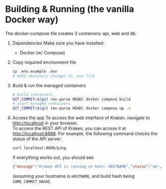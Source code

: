 # Building & Running (the vanilla Docker way)
The docker-compose file creates 3 containers: api, web and db.

1. Dependencies
   Make sure you have installed:
   * Docker (w/ Compose)

2. Copy required environment file
    ```bash
    cp .env.example .env
    # make necessary changes to .env file
    ```

3. Build & run the managed containers
    ```bash
    # build containers
    GIT_COMMIT=$(git rev-parse HEAD) docker compose build
    # start managed containers
    GIT_COMMIT=$(git rev-parse HEAD) docker compose up -d
    ```

4. Access the app
   To access the web interface of Kraken, navigate to [http://localhost](http://localhost) in your browser.  
   To access the REST API of Kraken, you can access it at [http://localhost:8888](http://localhost:8888). For example, the following command checks the status of the API server:
   ```bash
   curl localhost:8888/ping 
   ```
   If everything works out, you should see 
   ```json
   {"message":"Kraken API is running on host: HOSTNAME","status":"ok","verison":"SOME_COMMIT_HASH"}
   ``` 
   (assuming your hostname is `HOSTNAME`, and build hash being `SOME_COMMIT_HASH`).